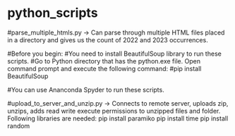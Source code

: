 # python_scripts

#parse_multiple_htmls.py -> Can parse through multiple HTML files placed in a directory and gives us the count of 2022 and 2023 occurrences.

#Before you begin:
#You need to install BeautifulSoup library to run these scripts.
#Go to Python directory that has the python.exe file. Open command prompt and execute the following command:
#pip install BeautifulSoup

#You can use Ananconda Spyder to run these scripts.

#upload_to_server_and_unzip.py -> Connects to remote server, uploads zip, unzips, adds read write execute permissions to unzipped files and folder. 
Following libraries are needed:
pip install paramiko
pip install time
pip install random
